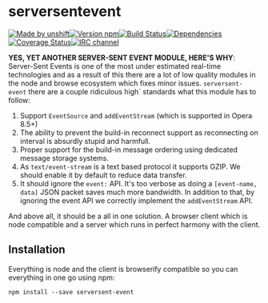 # serversentevent

[![Made by unshift](https://img.shields.io/badge/made%20by-unshift-00ffcc.svg?style=flat-square)](http://unshift.io)[![Version npm](http://img.shields.io/npm/v/serversentevent.svg?style=flat-square)](http://browsenpm.org/package/serversentevent)[![Build Status](http://img.shields.io/travis/unshiftio/serversentevent/master.svg?style=flat-square)](https://travis-ci.org/unshiftio/serversentevent)[![Dependencies](https://img.shields.io/david/unshiftio/serversentevent.svg?style=flat-square)](https://david-dm.org/unshiftio/serversentevent)[![Coverage Status](http://img.shields.io/coveralls/unshiftio/serversentevent/master.svg?style=flat-square)](https://coveralls.io/r/unshiftio/serversentevent?branch=master)[![IRC channel](http://img.shields.io/badge/IRC-irc.freenode.net%23unshift-00a8ff.svg?style=flat-square)](http://webchat.freenode.net/?channels=unshift)

**YES, YET ANOTHER SERVER-SENT EVENT MODULE, HERE'S WHY**: Server-Sent Events is
one of the most under estimated real-time technologies and as a result of this
there are a lot of low quality modules in the node and browse ecosystem which
fixes minor issues. `serversent-event` there are a couple ridiculous high`
standards what this module has to follow:

1. Support `EventSource` and `addEventStream` (which is supported in Opera 8.5+)
2. The ability to prevent the build-in reconnect support as reconnecting on
   interval is absurdly stupid and harmfull.
3. Proper support for the build-in message ordering using dedicated message
   storage systems.
4. As `text/event-stream` is a text based protocol it supports GZIP. We should
   enable it by default to reduce data transfer.
5. It should ignore the `event:` API. It's too verbose as doing a 
  `[event-name, data]` JSON packet saves much more bandwidth. In addition to
  that, by ignoring the event API we correctly implement the `addEventStream`
  API.

And above all, it should be a all in one solution. A browser client which is
node compatible and a server which runs in perfect harmony with the client.

## Installation

Everything is node and the client is browserify compatible so you can everything
in one go using npm:

```
npm install --save serversent-event
```
